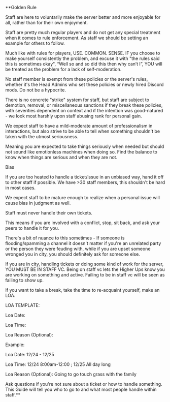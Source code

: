 **Golden Rule

Staff are here to voluntarily make the server better and more enjoyable for all, rather than for their own enjoyment.

  
  

Staff are pretty much regular players and do not get any special treatment when it comes to rule enforcement. As staff we should be setting an example for others to follow.

Much like with rules for players, USE. COMMON. SENSE. IF you choose to make yourself consistently the problem, and excuse it with "the rules said this is sometimes okay", “Well so and so did this then why can’t I”, YOU will be treated as the problem for a lack of self-moderation.

  

No staff member is exempt from these policies or the server's rules, whether it's the Head Admins who set these policies or newly hired Discord mods. Do not be a hypocrite.

There is no concrete "strike" system for staff, but staff are subject to demotion, removal, or miscellaneous sanctions if they break these policies, with severities dependent on context and if the intention was good-natured - we look most harshly upon staff abusing rank for personal gain.

  

We expect staff to have a mild-moderate amount of professionalism in interactions, but also strive to be able to tell when something shouldn't be taken with the utmost seriousness.

Meaning you are expected to take things seriously when needed but should not sound like emotionless machines when doing so. Find the balance to know when things are serious and when they are not.

  

Bias

  

If you are too heated to handle a ticket/issue in an unbiased way, hand it off to other staff if possible. We have >30 staff members, this shouldn't be hard in most cases.

We expect staff to be mature enough to realize when a personal issue will cause bias in judgment as well.

  

Staff must never handle their own tickets.

This means if you are involved with a conflict, stop, sit back, and ask your peers to handle it for you.

There's a bit of nuance to this sometimes - If someone is flooding/spamming a channel it doesn't matter if you're an unrelated party or the person they were feuding with, while if you are upset someone wronged you in city, you should definitely ask for someone else.

  

If you are in city, handling tickets or doing some kind of work for the server, YOU MUST BE IN STAFF VC. Being on staff vc lets the Higher Ups know you are working on something and active. Failing to be in staff vc will be seen as failing to show up.

If you want to take a break, take the time to re-acquaint yourself, make an LOA. 

  

LOA TEMPLATE:

Loa Date:

Loa Time:

Loa Reason (Optional):

  

Example:

Loa Date: 12/24 - 12/25

Loa Time: 12/24 8:00am-12:00 ; 12/25 All day long

Loa Reason (Optional): Going to go touch grass with the family

  

Ask questions if you're not sure about a ticket or how to handle something. This Guide will tell you who to go to and what most people handle within staff.**